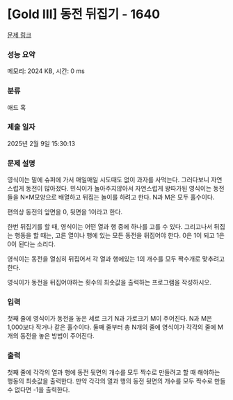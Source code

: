 # [Gold III] 동전 뒤집기 - 1640 

[문제 링크](https://www.acmicpc.net/problem/1640) 

### 성능 요약

메모리: 2024 KB, 시간: 0 ms

### 분류

애드 혹

### 제출 일자

2025년 2월 9일 15:30:13

### 문제 설명

<p>영식이는 밑에 슈퍼에 가서 매일매일 시도때도 없이 과자를 사먹는다. 그러다보니 자연스럽게 동전이 많아졌다. 민식이가 놀아주지않아서 자연스럽게 왕따가된 영식이는 동전들을 N×M모양으로 배열하고 뒤집는 놀이를 하려고 한다. N과 M은 모두 홀수이다.</p>

<p>편의상 동전의 앞면을 0, 뒷면을 1이라고 한다.</p>

<p>한번 뒤집기를 할 때, 영식이는 어떤 열과 행 중에 하나를 고를 수 있다. 그리고나서 뒤집는 행동을 할 때는, 고른 열이나 행에 있는 모든 동전을 뒤집어야 한다. 0은 1이 되고 1은 0이 된다는 소리다.</p>

<p>영식이는 동전을 열심히 뒤집어서 각 열과 행에있는 1의 개수를 모두 짝수개로 맞추려고 한다.</p>

<p>영식이가 동전을 뒤집어야하는 횟수의 최솟값을 출력하는 프로그램을 작성하시오.</p>

### 입력 

 <p>첫째 줄에 영식이가 동전을 놓은 세로 크기 N과 가로크기 M이 주어진다. N과 M은 1,000보다 작거나 같은 홀수이다. 둘째 줄부터 총 N개의 줄에 영식이가 각각의 줄에 M개의 동전을 놓은 방법이 주어진다.</p>

### 출력 

 <p>첫째 줄에 각각의 열과 행에 동전 뒷면의 개수를 모두 짝수로 만들려고 할 때 해야하는 행동의 최솟값을 출력한다. 만약 각각의 열과 행의 동전 뒷면의 개수를 모두 짝수로 만들 수 없다면 -1을 출력한다.</p>

